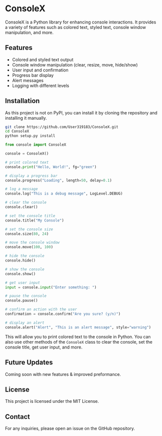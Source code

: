 # ConsoleX

ConsoleX is a Python library for enhancing console interactions. It provides a variety of features such as colored text, styled text, console window manipulation, and more.

## Features

- Colored and styled text output
- Console window manipulation (clear, resize, move, hide/show)
- User input and confirmation
- Progress bar display
- Alert messages
- Logging with different levels

## Installation

As this project is not on PyPI, you can install it by cloning the repository and installing it manually.

```bash
git clone https://github.com/User319183/ConsoleX.git
cd ConsoleX
python setup.py install
```

```python
from console import ConsoleX

console = ConsoleX()

# print colored text
console.print("Hello, World!", fg="green")

# display a progress bar
console.progress("Loading", length=50, delay=0.1)

# log a message
console.log("This is a debug message", LogLevel.DEBUG)

# clear the console
console.clear()

# set the console title
console.title("My Console")

# set the console size
console.size(80, 24)

# move the console window
console.move(100, 100)

# hide the console
console.hide()

# show the console
console.show()

# get user input
input = console.input("Enter something: ")

# pause the console
console.pause()

# confirm an action with the user
confirmation = console.confirm("Are you sure? (y/n)")

# display an alert
console.alert("Alert", "This is an alert message", style="warning")
```

This will allow you to print colored text to the console in Python. You can also use other methods of the `ConsoleX` class to clear the console, set the console title, get user input, and more.


## Future Updates

Coming soon with new features & improved preformance.

## License

This project is licensed under the MIT License.

## Contact

For any inquiries, please open an issue on the GitHub repository.

